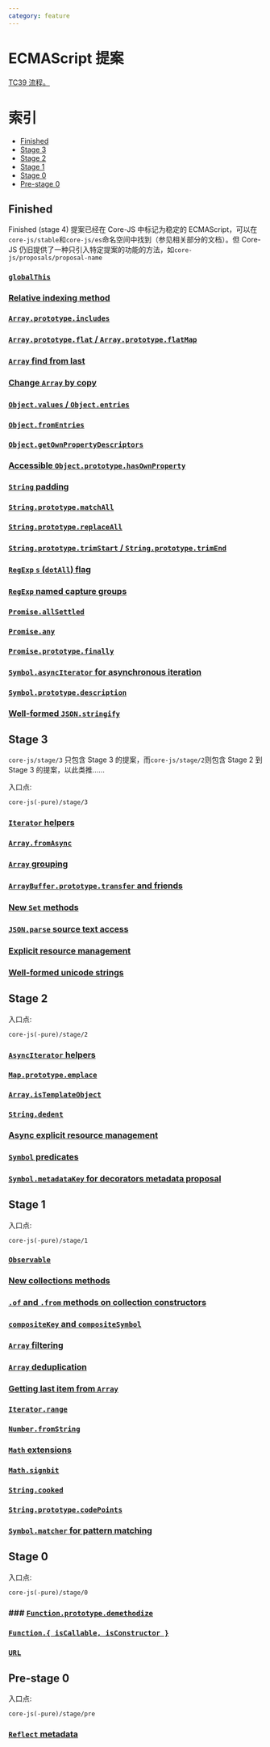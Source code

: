 ```yaml
---
category: feature
---
```


# ECMAScript 提案

[TC39 流程。](https://tc39.github.io/process-document/)

# 索引

- [Finished](#finished)
- [Stage 3](#stage-3)
- [Stage 2](#stage-2)
- [Stage 1](#stage-1)
- [Stage 0](#stage-0)
- [Pre-stage 0](#pre-stage-0)

## Finished

Finished (stage 4) 提案已经在 Core-JS 中标记为稳定的 ECMAScript，可以在`core-js/stable`和`core-js/es`命名空间中找到（参见相关部分的文档）。但 Core-JS 仍旧提供了一种只引入特定提案的功能的方法，如`core-js/proposals/proposal-name`

### [`globalThis`](global-this.md)

### [Relative indexing method](relative-indexing-method.md)

### [`Array.prototype.includes`](array-includes.md)

### [`Array.prototype.flat` / `Array.prototype.flatMap`](array-flat-map.md)

### [`Array` find from last](array-find-from-last.md)

### [Change `Array` by copy](change-array-by-copy.md)

### [`Object.values` / `Object.entries`](object-values-entries.md)

### [`Object.fromEntries`](object-from-entries.md)

### [`Object.getOwnPropertyDescriptors`](object-getownpropertydescriptors.md)

### [Accessible `Object.prototype.hasOwnProperty`](accessible-object-hasownproperty.md)

### [`String` padding](string-padding.md)

### [`String.prototype.matchAll`](string-match-all.md)

### [`String.prototype.replaceAll`](string-replace-all.md)

### [`String.prototype.trimStart` / `String.prototype.trimEnd`](string-left-right-trim.md)

### [`RegExp` `s` (`dotAll`) flag](regexp-dotall-flag.md)

### [`RegExp` named capture groups](regexp-named-groups.md)

### [`Promise.allSettled`](promise-all-settled.md)

### [`Promise.any`](promise-any.md)

### [`Promise.prototype.finally`](promise-finally.md)

### [`Symbol.asyncIterator` for asynchronous iteration](async-iteration.md)

### [`Symbol.prototype.description`](symbol-description.md)

### [Well-formed `JSON.stringify`](well-formed-stringify.md)

## Stage 3

`core-js/stage/3` 只包含 Stage 3 的提案，而`core-js/stage/2`则包含 Stage 2 到 Stage 3 的提案，以此类推……

入口点:

```
core-js(-pure)/stage/3
```

### [`Iterator` helpers](iterator-helpers.md)

### [`Array.fromAsync`](array-from-async.md)

### [`Array` grouping](array-grouping.md)

### [`ArrayBuffer.prototype.transfer` and friends](array-buffer-transfer.md)

### [New `Set` methods](new-set-methods.md)

### [`JSON.parse` source text access](json-parse-with-source.md)

### [Explicit resource management](explicit-resource-management.md)

### [Well-formed unicode strings](well-formed-unicode-strings.md)

## Stage 2

入口点:

```
core-js(-pure)/stage/2
```

### [`AsyncIterator` helpers](async-iterator-helpers.md)

### [`Map.prototype.emplace`](map-upsert.md)

### [`Array.isTemplateObject`](array-is-template-object.md)

### [`String.dedent`](string-dedent.md)

### [Async explicit resource management](async-explicit-resource-management.md)

### [`Symbol` predicates](symbol-predicates.md)

### [`Symbol.metadataKey` for decorators metadata proposal](decorator-metadata.md)

## Stage 1

入口点:

```
core-js(-pure)/stage/1
```

### [`Observable`](observable.md)

### [New collections methods](collection-methods.md)

### [`.of` and `.from` methods on collection constructors](collection-of-from.md)

### [`compositeKey` and `compositeSymbol`](keys-composition.md)

### [`Array` filtering](array-filtering.md)

### [`Array` deduplication](array-unique.md)

### [Getting last item from `Array`](array-find-from-last.md)

### [`Iterator.range`](iterator-range.md)

### [`Number.fromString`](number-from-string.md)

### [`Math` extensions](math-extensions.md)

### [`Math.signbit`](math-signbit.md)

### [`String.cooked`](string-cooked.md)

### [`String.prototype.codePoints`](string-code-points.md)

### [`Symbol.matcher` for pattern matching](pattern-matching.md)

## Stage 0

入口点:

```
core-js(-pure)/stage/0
```

### ### [`Function.prototype.demethodize`](function-demethodize.md)

### [`Function.{ isCallable, isConstructor }`](function-is-callable-is-constructor.md)

### [`URL`](url.md)

## Pre-stage 0

入口点:

```
core-js(-pure)/stage/pre
```

### [`Reflect` metadata](reflect-metadata.md)

